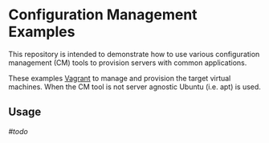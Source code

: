 # Configuration Management Examples
This repository is intended to demonstrate how to use various configuration
management (CM) tools to provision servers with common applications.

These examples [Vagrant](https://www.vagrantup.com/) to manage and provision
the target virtual machines. When the CM tool is not server agnostic Ubuntu
(i.e. apt) is used.

## Usage
*#todo*

